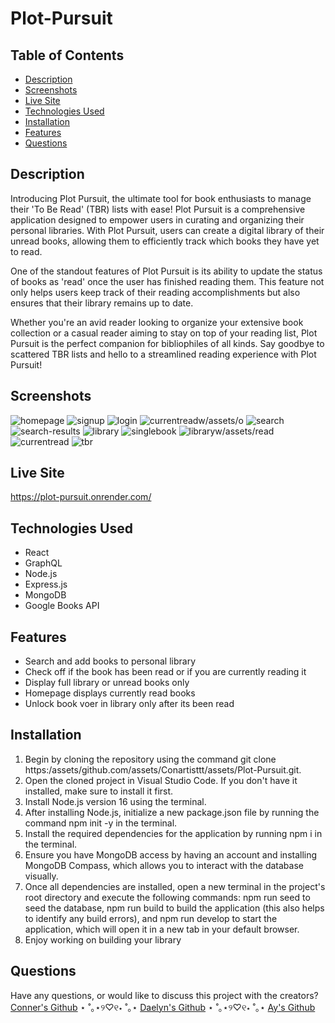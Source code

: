 # Plot-Pursuit

## Table of Contents

- [Description](#description)
- [Screenshots](#screenshots)
- [Live Site](#live-site)
- [Technologies Used](#technologies-used)
- [Installation](#installation)
- [Features](#features)
- [Questions](#questions)

## Description

Introducing Plot Pursuit, the ultimate tool for book enthusiasts to manage their 'To Be Read' (TBR) lists with ease! Plot Pursuit is a comprehensive application designed to empower users in curating and organizing their personal libraries. With Plot Pursuit, users can create a digital library of their unread books, allowing them to efficiently track which books they have yet to read.

One of the standout features of Plot Pursuit is its ability to update the status of books as 'read' once the user has finished reading them. This feature not only helps users keep track of their reading accomplishments but also ensures that their library remains up to date.

Whether you're an avid reader looking to organize your extensive book collection or a casual reader aiming to stay on top of your reading list, Plot Pursuit is the perfect companion for bibliophiles of all kinds. Say goodbye to scattered TBR lists and hello to a streamlined reading experience with Plot Pursuit!

## Screenshots

![homepage](./assets/homepage.png)
![signup](./assets/sign%20up.png)
![login](./assets/login%20.png)
![currentreadw/assets/o](./assets/nocurrent.png)
![search](./assets/search.png)
![search-results](./assets/search%20books.png)
![library](./assets/full%20library.png)
![singlebook](./assets/single%20book.png)
![libraryw/assets/read](./assets/full%20library%20w:read.png)
![currentread](./assets/currentread.png)
![tbr](./assets/unreadonly.png)

## Live Site

https://plot-pursuit.onrender.com/

## Technologies Used

- React
- GraphQL
- Node.js
- Express.js
- MongoDB
- Google Books API

## Features

- Search and add books to personal library
- Check off if the book has been read or if you are currently reading it
- Display full library or unread books only
- Homepage displays currently read books
- Unlock book voer in library only after its been read

## Installation

1. Begin by cloning the repository using the command git clone https:/assets/github.com/assets/Conartisttt/assets/Plot-Pursuit.git.
2. Open the cloned project in Visual Studio Code. If you don't have it installed, make sure to install it first.
3. Install Node.js version 16 using the terminal.
4. After installing Node.js, initialize a new package.json file by running the command npm init -y in the terminal.
5. Install the required dependencies for the application by running npm i in the terminal.
6. Ensure you have MongoDB access by having an account and installing MongoDB Compass, which allows you to interact with the database visually.
7. Once all dependencies are installed, open a new terminal in the project's root directory and execute the following commands: npm run seed to seed the database, npm run build to build the application (this also helps to identify any build errors), and npm run develop to start the application, which will open it in a new tab in your default browser.
8. Enjoy working on building your library

## Questions

Have any questions, or would like to discuss this project with the creators? [Conner's Github](https:/assets/github.com/assets/Conartisttt) ⋆ ˚｡⋆୨♡୧⋆ ˚｡⋆ [Daelyn's Github](https:/assets/github.com/assets/dhiduchick) ⋆ ˚｡⋆୨♡୧⋆ ˚｡⋆ [Ay's Github](https:/assets/github.com/assets/shinayomi1)

